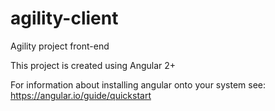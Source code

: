 # agility-client
Agility project front-end

This project is created using Angular 2+

For information about installing angular onto your system see: https://angular.io/guide/quickstart
